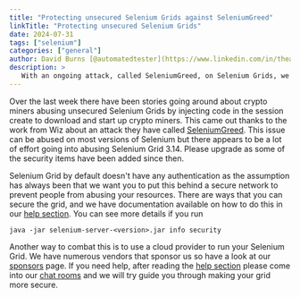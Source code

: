 ```yaml
---
title: "Protecting unsecured Selenium Grids against SeleniumGreed"
linkTitle: "Protecting unsecured Selenium Grids"
date: 2024-07-31
tags: ["selenium"]
categories: ["general"]
author: David Burns [@automatedtester](https://www.linkedin.com/in/theautomatedtester/)
description: >
   With an ongoing attack, called SeleniumGreed, on Selenium Grids, we recommend you keep your grid secure.
---
```


Over the last week there have been stories going around about crypto miners abusing unsecured Selenium Grids by
injecting code in the session create to download and start up crypto miners. This came out thanks to the work from
Wiz about an attack they have called [SeleniumGreed](https://www.wiz.io/blog/seleniumgreed-cryptomining-exploit-attack-flow-remediation-steps).
This issue can be abused on most versions of Selenium but there appears to be a lot of effort going into abusing
Selenium Grid 3.14. Please upgrade as some of the security items have been added since then.

Selenium Grid by default doesn't have any authentication as the assumption has always been that we want you to put
this behind a secure network to prevent people from abusing your resources. There are ways that you can secure the grid,
and we have documentation available on how to do this in our [help section](https://www.selenium.dev/documentation/grid/configuration/help/#security). You can see more details if you run

```
java -jar selenium-server-<version>.jar info security
```

Another way to combat this is to use a cloud provider to run your Selenium Grid. We have numerous vendors that sponsor us
so have a look at our [sponsors](https://www.selenium.dev/sponsors/) page. If you need help, after reading the [help section](https://www.selenium.dev/documentation/grid/configuration/help/#security)
please come into our [chat rooms](https://www.selenium.dev/support/#ChatRoom) and we will try guide you through making your grid more secure.
